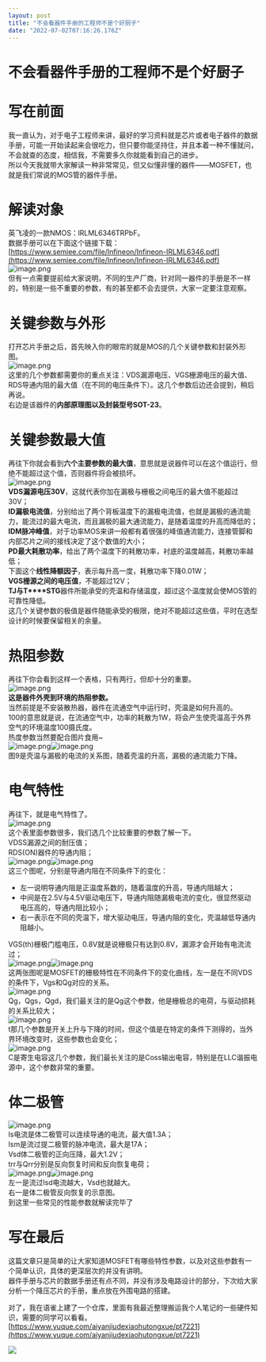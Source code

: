 ```yaml
---
layout: post
title: "不会看器件手册的工程师不是个好厨子"
date: "2022-07-02T07:16:26.176Z"
---
```

不会看器件手册的工程师不是个好厨子
=================

写在前面
====

我一直认为，对于电子工程师来讲，最好的学习资料就是芯片或者电子器件的数据手册，可能一开始读起来会很吃力，但只要你能坚持住，并且本着一种不懂就问，不会就查的态度，相信我，不需要多久你就能看到自己的进步。  
所以今天我就带大家解读一种非常常见，但又似懂非懂的器件——MOSFET，也就是我们常说的MOS管的器件手册。

解读对象
====

英飞凌的一款NMOS：lRLML6346TRPbF。  
数据手册可以在下面这个链接下载：[https://www.semiee.com/file/Infineon/Infineon-IRLML6346.pdf](https://www.semiee.com/file/Infineon/Infineon-IRLML6346.pdf)  
![image.png](https://cdn.nlark.com/yuque/0/2022/png/29409159/1656642235428-3f01b2b2-b320-4c1d-8a79-7b421028e424.png#clientId=u4df09f80-82ba-4&crop=0&crop=0&crop=1&crop=1&from=paste&height=184&id=u62d7b196&margin=%5Bobject%20Object%5D&name=image.png&originHeight=184&originWidth=995&originalType=binary&ratio=1&rotation=0&showTitle=false&size=19693&status=done&style=none&taskId=ud0b51acd-ec18-4f60-8b0b-e3400048f98&title=&width=995)  
但有一点需要提前给大家说明，不同的生产厂商，针对同一器件的手册是不一样的，特别是一些不重要的参数，有的甚至都不会去提供，大家一定要注意观察。

关键参数与外形
=======

打开芯片手册之后，首先映入你的眼帘的就是MOS的几个关键参数和封装外形图。  
![image.png](https://cdn.nlark.com/yuque/0/2022/png/29409159/1656642817085-ef843b0f-ff65-4040-b95b-ff54f146a5c8.png#clientId=u4df09f80-82ba-4&crop=0&crop=0&crop=1&crop=1&from=paste&height=223&id=u08d99a1d&margin=%5Bobject%20Object%5D&name=image.png&originHeight=357&originWidth=900&originalType=binary&ratio=1&rotation=0&showTitle=false&size=93475&status=done&style=none&taskId=uf697019c-ede7-4582-a9dd-697facf1680&title=&width=562)  
这里的几个参数都需要你的重点关注：VDS漏源电压、VGS栅源电压的最大值、RDS导通内阻的最大值（在不同的电压条件下）。这几个参数后边还会提到，稍后再说。  
右边是该器件的**内部原理图以及封装型号SOT-23**。

关键参数最大值
=======

再往下你就会看到**六个主要参数的最大值**，意思就是说器件可以在这个值运行，但绝不能超过这个值，否则器件将会被损坏。  
![image.png](https://cdn.nlark.com/yuque/0/2022/png/29409159/1656643534997-4bb42395-e925-46e3-ae26-096aada19ace.png#clientId=u4df09f80-82ba-4&crop=0&crop=0&crop=1&crop=1&from=paste&height=290&id=ud95e90f3&margin=%5Bobject%20Object%5D&name=image.png&originHeight=290&originWidth=882&originalType=binary&ratio=1&rotation=0&showTitle=false&size=73996&status=done&style=none&taskId=u49ca43e8-0ca0-40d5-8a74-1ffde8d779c&title=&width=882)  
**V****DS****漏源电压30V**，这就代表你加在漏极与栅极之间电压的最大值不能超过30V；  
**I****D****漏极电流值**，分别给出了两个背板温度下的漏极电流值，也就是漏极的通流能力，能流过的最大电流，而且漏极的最大通流能力，是随着温度的升高而降低的；  
**I****DM****脉冲峰值**，对于功率MOS来讲一般都有着很强的峰值通流能力，连接管脚和内部芯片之间的接线决定了这个数值的大小；  
**P****D****最大耗散功率**，给出了两个温度下的耗散功率，衬底的温度越高，耗散功率越低；  
下面这个**线性降额因子**，表示每升高一度，耗散功率下降0.01W；  
**V****GS****栅源之间的电压值**，不能超过12V；  
**T****J****与T\*\*\*\*STG**器件所能承受的壳温和存储温度，超过这个温度就会使MOS管的可靠性降低。  
这几个关键参数的极值是器件随能承受的极限，绝对不能超过这些值，平时在选型设计的时候要保留相关的余量。

热阻参数
====

再往下你会看到这样一个表格，只有两行，但却十分的重要。  
![image.png](https://cdn.nlark.com/yuque/0/2022/png/29409159/1656644539893-189de24c-66c4-4f17-829c-6739dd4cfb06.png#clientId=u4df09f80-82ba-4&crop=0&crop=0&crop=1&crop=1&from=paste&height=108&id=uff806b0d&margin=%5Bobject%20Object%5D&name=image.png&originHeight=108&originWidth=860&originalType=binary&ratio=1&rotation=0&showTitle=false&size=24892&status=done&style=none&taskId=u2e8c2f2a-e7e2-4430-8a34-23c8191029d&title=&width=860)  
**这是器件外壳到环境的热阻参数。**  
当然前提是不安装散热器，器件在流通空气中运行时，壳温是如何升高的。  
100的意思就是说，在流通空气中，功率的耗散为1W，将会产生使壳温高于外界空气的环境温度100摄氏度。  
热度参数当然要配合图片食用~  
![image.png](https://cdn.nlark.com/yuque/0/2022/png/29409159/1656644920114-634897cb-7693-4df7-9715-d5318f930b3a.png#clientId=u4df09f80-82ba-4&crop=0&crop=0&crop=1&crop=1&from=paste&height=279&id=ub6a24967&margin=%5Bobject%20Object%5D&name=image.png&originHeight=486&originWidth=448&originalType=binary&ratio=1&rotation=0&showTitle=false&size=33843&status=done&style=none&taskId=u52545143-debd-493f-8f91-594325c25d7&title=&width=257)![image.png](https://cdn.nlark.com/yuque/0/2022/png/29409159/1656644932224-94da7640-4aa7-4bb3-a396-2f6a85c959c6.png#clientId=u4df09f80-82ba-4&crop=0&crop=0&crop=1&crop=1&from=paste&height=234&id=u9ad17878&margin=%5Bobject%20Object%5D&name=image.png&originHeight=472&originWidth=919&originalType=binary&ratio=1&rotation=0&showTitle=false&size=116237&status=done&style=none&taskId=u6c84465b-d1b9-42f9-befc-cafc74811f4&title=&width=455)  
图9是壳温与漏极的电流的关系图，随着壳温的升高，漏极的通流能力下降。

电气特性
====

再往下，就是电气特性了。  
![image.png](https://cdn.nlark.com/yuque/0/2022/png/29409159/1656670078485-47055f68-007c-420c-ab65-6c98545d17bd.png#clientId=ude3eec65-2e8a-4&crop=0&crop=0&crop=1&crop=1&from=paste&height=471&id=u9f7a8e6b&margin=%5Bobject%20Object%5D&name=image.png&originHeight=589&originWidth=870&originalType=binary&ratio=1&rotation=0&showTitle=false&size=186590&status=done&style=none&taskId=u7696e5a4-5004-477f-b4e6-a29c611fa2a&title=&width=696)  
这个表里面参数很多，我们选几个比较重要的参数了解一下。  
VDSS漏源之间的耐压值；  
RDS(ON)器件的导通内阻；  
![image.png](https://cdn.nlark.com/yuque/0/2022/png/29409159/1656670749691-391c7385-9c79-4fc5-85b2-b36fe5ed5424.png#clientId=ude3eec65-2e8a-4&crop=0&crop=0&crop=1&crop=1&from=paste&height=209&id=u1e4286d2&margin=%5Bobject%20Object%5D&name=image.png&originHeight=523&originWidth=566&originalType=binary&ratio=1&rotation=0&showTitle=false&size=49456&status=done&style=none&taskId=u7a39ad70-3ee9-4204-8486-991c39aa6a0&title=&width=225.8000030517578)![image.png](https://cdn.nlark.com/yuque/0/2022/png/29409159/1656670784022-a54dabb8-9a53-4bab-807e-3388d5221089.png#clientId=ude3eec65-2e8a-4&crop=0&crop=0&crop=1&crop=1&from=paste&height=226&id=u2e6729d1&margin=%5Bobject%20Object%5D&name=image.png&originHeight=522&originWidth=1097&originalType=binary&ratio=1&rotation=0&showTitle=false&size=98180&status=done&style=none&taskId=u76dc67af-5fdf-41e8-9b2a-15e3a3afbea&title=&width=474)  
这三个图呢，分别是导通内阻在不同条件下的变化：

*   左一说明导通内阻是正温度系数的，随着温度的升高，导通内阻越大；
*   中间是在2.5V与4.5V驱动电压下，导通内阻随漏极电流的变化，很显然驱动电压高的，导通内阻比较小；
*   右一表示在不同的壳温下，增大驱动电压，导通内阻的变化，壳温越低导通内阻越小。

VGS(th)栅极门槛电压，0.8V就是说栅极只有达到0.8V，漏源才会开始有电流流过；  
![image.png](https://cdn.nlark.com/yuque/0/2022/png/29409159/1656671298742-17dc8dfd-19b4-4bf9-8277-60990cf1bdf8.png#clientId=ude3eec65-2e8a-4&crop=0&crop=0&crop=1&crop=1&from=paste&height=312&id=u6f142b16&margin=%5Bobject%20Object%5D&name=image.png&originHeight=509&originWidth=557&originalType=binary&ratio=1&rotation=0&showTitle=false&size=64961&status=done&style=none&taskId=u531fea63-a03a-4991-813e-272fa2b78a3&title=&width=341.6000061035156)![image.png](https://cdn.nlark.com/yuque/0/2022/png/29409159/1656671452464-01eadfdc-fb75-41b1-9c3c-3d77da647b98.png#clientId=ude3eec65-2e8a-4&crop=0&crop=0&crop=1&crop=1&from=paste&height=315&id=u0287f953&margin=%5Bobject%20Object%5D&name=image.png&originHeight=521&originWidth=554&originalType=binary&ratio=1&rotation=0&showTitle=false&size=51148&status=done&style=none&taskId=ud0f914bf-9080-4aff-859e-0a32c027a17&title=&width=335.20001220703125)  
这两张图呢是MOSFET的栅极特性在不同条件下的变化曲线，左一是在不同VDS的条件下，Vgs和Qg对应的关系。  
![image.png](https://cdn.nlark.com/yuque/0/2022/png/29409159/1656671748353-a93a2342-ab4f-4227-b50a-2ab658d1504c.png#clientId=ude3eec65-2e8a-4&crop=0&crop=0&crop=1&crop=1&from=paste&height=78&id=u51552a3e&margin=%5Bobject%20Object%5D&name=image.png&originHeight=98&originWidth=1074&originalType=binary&ratio=1&rotation=0&showTitle=false&size=30897&status=done&style=none&taskId=uf0eef416-aa2a-441f-85f3-879fcf46f0c&title=&width=859.2)  
Qg，Qgs，Qgd，我们最关注的是Qg这个参数，他是栅极总的电荷，与驱动损耗的关系比较大；  
![image.png](https://cdn.nlark.com/yuque/0/2022/png/29409159/1656671733766-36b36b4c-c9d2-49d2-90a4-158dd11309ef.png#clientId=ude3eec65-2e8a-4&crop=0&crop=0&crop=1&crop=1&from=paste&height=100&id=u25fe0ef7&margin=%5Bobject%20Object%5D&name=image.png&originHeight=125&originWidth=1092&originalType=binary&ratio=1&rotation=0&showTitle=false&size=29110&status=done&style=none&taskId=u2c3d43ea-ea68-4745-8a0d-6b040ebe6d1&title=&width=873.6)  
t那几个参数是开关上升与下降的时间，但这个值是在特定的条件下测得的，当外界环境改变时，这些参数也会变化；  
![image.png](https://cdn.nlark.com/yuque/0/2022/png/29409159/1656671708827-190582b3-9850-4104-9697-f12c45883a43.png#clientId=ude3eec65-2e8a-4&crop=0&crop=0&crop=1&crop=1&from=paste&height=80&id=ue60885c4&margin=%5Bobject%20Object%5D&name=image.png&originHeight=100&originWidth=1079&originalType=binary&ratio=1&rotation=0&showTitle=false&size=28727&status=done&style=none&taskId=u5fe08c77-b42c-43cb-b7e1-5d2902c9111&title=&width=863.2)  
C是寄生电容这几个参数，我们最长关注的是Coss输出电容，特别是在LLC谐振电源中，这个参数非常的重要。

体二极管
====

![image.png](https://cdn.nlark.com/yuque/0/2022/png/29409159/1656671806606-362f6d10-5002-4b8e-9d6d-4a6ee91fb206.png#clientId=ude3eec65-2e8a-4&crop=0&crop=0&crop=1&crop=1&from=paste&height=234&id=u0c93a8aa&margin=%5Bobject%20Object%5D&name=image.png&originHeight=292&originWidth=1077&originalType=binary&ratio=1&rotation=0&showTitle=false&size=97011&status=done&style=none&taskId=ud6dc24af-0e6d-4758-aac7-dbb593a50b1&title=&width=861.6)  
Is电流是体二极管可以连续导通的电流，最大值1.3A；  
Ism是流过提二极管的脉冲电流，最大是17A；  
Vsd体二极管的正向压降，最大1.2V；  
trr与Qrr分别是反向恢复时间和反向恢复电荷；  
![image.png](https://cdn.nlark.com/yuque/0/2022/png/29409159/1656671978545-bbf59ed2-c4b2-48b4-bf29-1b5cf737e12b.png#clientId=ude3eec65-2e8a-4&crop=0&crop=0&crop=1&crop=1&from=paste&height=278&id=ud1b88484&margin=%5Bobject%20Object%5D&name=image.png&originHeight=591&originWidth=564&originalType=binary&ratio=1&rotation=0&showTitle=false&size=61210&status=done&style=none&taskId=ud7e23e71-3ed5-4e8a-b730-4d094bf20b9&title=&width=265.20001220703125)![image.png](https://cdn.nlark.com/yuque/0/2022/png/29409159/1656672253581-c81743e5-ed4c-4ca0-ab4b-20211f4fefa6.png#clientId=ude3eec65-2e8a-4&crop=0&crop=0&crop=1&crop=1&from=paste&height=198&id=u06465287&margin=%5Bobject%20Object%5D&name=image.png&originHeight=308&originWidth=544&originalType=binary&ratio=1&rotation=0&showTitle=false&size=34914&status=done&style=none&taskId=ua9d4c2e3-413b-443e-ba39-0e27cf4cbac&title=&width=349.20001220703125)  
左一是流过Isd电流越大，Vsd也就越大。  
右一是体二极管反向恢复的示意图。  
到这里一些常见的性能参数就解读完毕了

写在最后
====

这篇文章只是简单的让大家知道MOSFET有哪些特性参数，以及对这些参数有一个简单认识，具体的更深层次的并没有讲明。  
器件手册与芯片的数据手册还有点不同，并没有涉及电路设计的部分，下次给大家分析一个降压芯片的手册，重点放在外围电路的搭建。

对了，我在语雀上建了一个仓库，里面有我最近整理搬运我个人笔记的一些硬件知识，需要的同学可以看看。[https://www.yuque.com/aiyanjiudexiaohutongxue/pt7221](https://www.yuque.com/aiyanjiudexiaohutongxue/pt7221)

![](https://img2022.cnblogs.com/blog/2555173/202207/2555173-20220702085939849-800123577.png)

​  
​​​​